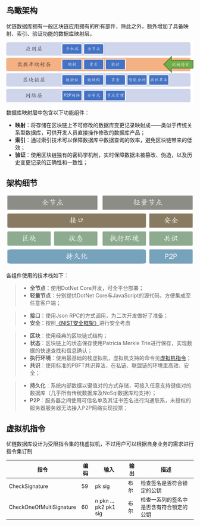 ## 鸟瞰架构

优链数据库拥有一般区块链应用拥有的所有部件，除此之外，额外增加了具备映射、索引、验证功能的数据库映射层。

![Overview](images/01/architecture-overview.png "Overview")  

数据库映射层中包含以下功能组件：

* **映射**：将存储在区块链上不可修改的数据库变更记录映射成——类似于传统关系型数据库，可供开发人员直接操作修改的数据库产品；
* **索引**：通过索引技术可以保障数据库中数据查询的效率，避免区块链带来的低效；
* **验证**：使用区块链独有的密码学机制，实时保障数据未被篡改、伪造，以及历史变更记录的正确性和一致性；

## 架构细节

![Overview](images/01/chaindb-arch-overview.png "Overview")

各组件使用的技术栈如下：

> * **全节点**：使用DotNet Core开发，可全平台部署；
> * **轻量节点**：分别提供DotNet Core与JavaScript的源代码，方便集成至任意客户端；

> * **接口**：使用Json RPC的方式调用，为二次开发做好了准备；
> * **安全**：按照[《NIST安全框架》]进行安全考虑

> * **区块**：使用经典的区块链式结构；
> * **状态**：区块链上的状态保存使用Patricia Merkle Trie进行保存，实现数据的快速查找和信息确认；
> * **执行环境**：使用最基础的栈虚拟机，虚拟机支持的命令见[虚拟机指令](#虚拟机指令)；
> * **共识**：使用标准的PBFT共识算法，在私链、联盟链的环境里高效、安全；

> * **持久化**：系统内部数据以键值对的方式存储，可接入任意支持键值对的数据库（几乎所有传统数据库及NoSql数据库均支持）；
> * **P2P**：服务器之间使用可信名单及其证书签名进行沟通联系，未授权的服务器服务器无法接入P2P网络实现投票；


[《NIST安全框架》]: https://en.wikipedia.org/wiki/NIST_Cybersecurity_Framework

## 虚拟机指令

优链数据库设计为受限指令集的栈虚拟机，不过用户可以根据自身业务的需求进行指令集订制

| 指令                     | 编码 | 输入                  | 输出 | 描述                                     |
| ---                      | ---  | ---                   | ---  | ---                                      |
| CheckSignature           | 59   | pk sig                | 布尔 | 检查签名是否符合锁定的公钥               |
| CheckOneOfMultiSignature | 60   | n pkn ... pk2 pk1 sig | 布尔 | 检查一系列的签名中是否含有符合锁定的公钥 |
